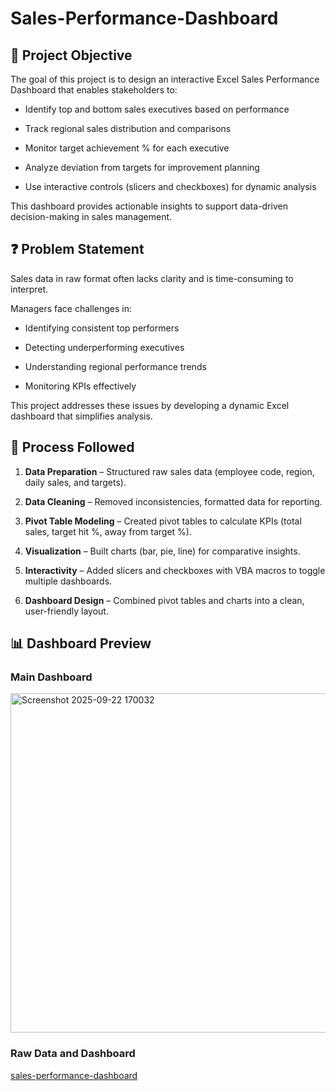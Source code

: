 # Sales-Performance-Dashboard

## 📌 Project Objective 


The goal of this project is to design an interactive Excel Sales Performance Dashboard that enables stakeholders to:

  - Identify top and bottom sales executives based on performance

  - Track regional sales distribution and comparisons

  - Monitor target achievement % for each executive

  - Analyze deviation from targets for improvement planning

  - Use interactive controls (slicers and checkboxes) for dynamic analysis

This dashboard provides actionable insights to support data-driven decision-making in sales management.

## ❓ Problem Statement


Sales data in raw format often lacks clarity and is time-consuming to interpret.

Managers face challenges in:

  - Identifying consistent top performers

  - Detecting underperforming executives

  - Understanding regional performance trends

  - Monitoring KPIs effectively



This project addresses these issues by developing a dynamic Excel dashboard that simplifies analysis.


## 🔄 Process Followed
  1. **Data Preparation** – Structured raw sales data (employee code, region, daily sales, and targets).

  2. **Data Cleaning** – Removed inconsistencies, formatted data for reporting.

  3. **Pivot Table Modeling** – Created pivot tables to calculate KPIs (total sales, target hit %, away from target %).

  4. **Visualization** – Built charts (bar, pie, line) for comparative insights.

  5. **Interactivity** – Added slicers and checkboxes with VBA macros to toggle multiple dashboards.

  6. **Dashboard Design** – Combined pivot tables and charts into a clean, user-friendly layout.


## 📊 Dashboard Preview
### Main Dashboard
<img width="1228" height="543" alt="Screenshot 2025-09-22 170032" src="https://github.com/user-attachments/assets/3c34678b-c162-4adf-8af5-21592a2d1e20" />

### Raw Data and Dashboard
<a href="https://github.com/himanshujoshitech/Sales-Performance-Dashboard/blob/main/Excel_Dashboard_Project.xlsm">sales-performance-dashboard</a>




